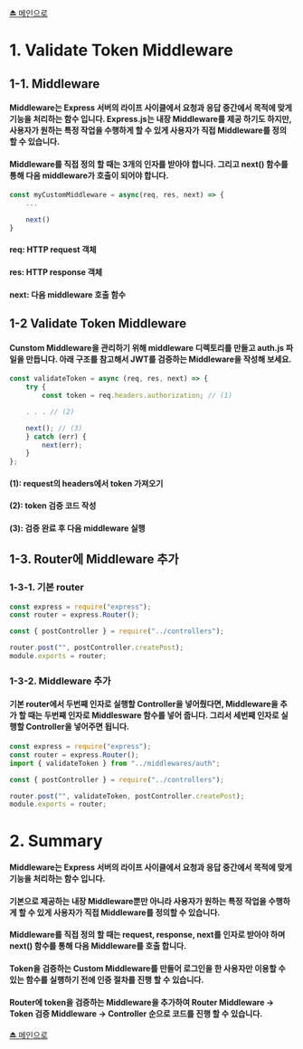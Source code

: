 [⏏️ 메인으로](https://github.com/IgnacioSEO/TIL#today-i-learned-til)

# 1. Validate Token Middleware

## 1-1. Middleware

#### Middleware는 Express 서버의 라이프 사이클에서 요청과 응답 중간에서 목적에 맞게 기능을 처리하는 함수 입니다. Express.js는 내장 Middleware를 제공 하기도 하지만, 사용자가 원하는 특정 작업을 수행하게 할 수 있게 사용자가 직접 Middleware를 정의 할 수 있습니다.

#### Middleware를 직접 정의 할 때는 3개의 인자를 받아야 합니다. 그리고 next() 함수를 통해 다음 middleware가 호출이 되어야 합니다.

```javascript
const myCustomMiddleware = async(req, res, next) => {
    ...

    next()
}
```

#### req: HTTP request 객체

#### res: HTTP response 객체

#### next: 다음 middleware 호출 함수

## 1-2 Validate Token Middleware

#### Cunstom Middleware을 관리하기 위해 middleware 디렉토리를 만들고 auth.js 파일을 만듭니다. 아래 구조를 참고해서 JWT를 검증하는 Middleware을 작성해 보세요.

```javascript
const validateToken = async (req, res, next) => {
    try {
        const token = req.headers.authorization; // (1)

	. . . // (2)

	next(); // (3)
    } catch (err) {
        next(err);
    }
};
```

#### (1): request의 headers에서 token 가져오기

#### (2): token 검증 코드 작성

#### (3): 검증 완료 후 다음 middleware 실행

## 1-3. Router에 Middleware 추가

### 1-3-1. 기본 router

```javascript
const express = require("express");
const router = express.Router();

const { postController } = require("../controllers");

router.post("", postController.createPost);
module.exports = router;
```

### 1-3-2. Middleware 추가

#### 기본 router에서 두번째 인자로 실행할 Controller을 넣어줬다면, Middleware을 추가 할 때는 두번째 인자로 Middlesware 함수를 넣어 줍니다. 그리서 세번째 인자로 실행할 Controller을 넣어주면 됩니다.

```javascript
const express = require("express");
const router = express.Router();
import { validateToken } from "../middlewares/auth";

const { postController } = require("../controllers");

router.post("", validateToken, postController.createPost);
module.exports = router;
```

# 2. Summary

#### Middleware는 Express 서버의 라이프 사이클에서 요청과 응답 중간에서 목적에 맞게 기능을 처리하는 함수 입니다.

#### 기본으로 제공하는 내장 Middleware뿐만 아니라 사용자가 원하는 특정 작업을 수행하게 할 수 있게 사용자가 직접 Middleware를 정의할 수 있습니다.

#### Middleware를 직접 정의 할 때는 request, response, next를 인자로 받아야 하며 next() 함수를 통해 다음 Middleware를 호출 합니다.

#### Token을 검증하는 Custom Middleware를 만들어 로그인을 한 사용자만 이용할 수 있는 함수를 실행하기 전에 인증 절차를 진행 할 수 있습니다.

#### Router에 token을 검증하는 Middleware을 추가하여 Router Middleware → Token 검증 Middleware → Controller 순으로 코드를 진행 할 수 있습니다.

[⏏️ 메인으로](https://github.com/IgnacioSEO/TIL#today-i-learned-til)

